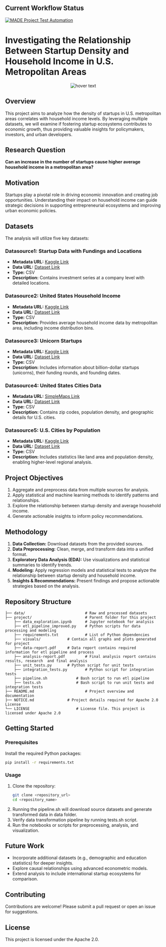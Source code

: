 
## Current Workflow Status
[![MADE Project Test Automation](https://github.com/nomanarshad94/made-project-ws24/actions/workflows/project_test_ci.yml/badge.svg)](https://github.com/nomanarshad94/made-project-ws24/actions/workflows/project_test_ci.yml)


# Investigating the Relationship Between Startup Density and Household Income in U.S. Metropolitan Areas
<!-- ![alt text](/project_main_image.avif?raw=true) -->

<p align="center">
  <img src="/project_main_image.avif" title="hover text">
</p>

## Overview

This project aims to analyze how the density of startups in U.S. metropolitan areas correlates with household income levels. By leveraging multiple datasets, we will examine if fostering startup ecosystems contributes to economic growth, thus providing valuable insights for policymakers, investors, and urban developers.  

## Research Question  
**Can an increase in the number of startups cause higher average household income in a metropolitan area?**

## Motivation  
Startups play a pivotal role in driving economic innovation and creating job opportunities. Understanding their impact on household income can guide strategic decisions in supporting entrepreneurial ecosystems and improving urban economic policies.

## Datasets

The analysis will utilize five key datasets:

### Datasource1: Startup Data with Fundings and Locations  
- **Metadata URL:** [Kaggle Link](https://www.kaggle.com/datasets/arindam235/startup-investments-crunchbase)  
- **Data URL:** [Dataset Link](https://www.kaggle.com/datasets/arindam235/startup-investments-crunchbase)  
- **Type:** CSV  
- **Description:** Contains investment series at a company level with detailed locations.

### Datasource2: United States Household Income  
- **Metadata URL:** [Kaggle Link](https://www.kaggle.com/datasets/claygendron/us-household-income-by-zip-code-2021-2011)  
- **Data URL:** [Dataset Link](https://www.kaggle.com/datasets/claygendron/us-household-income-by-zip-code-2021-2011?select=us_income_zipcode.csv)  
- **Type:** CSV  
- **Description:** Provides average household income data by metropolitan area, including income distribution bins.

### Datasource3: Unicorn Startups  
- **Metadata URL:** [Kaggle Link](https://www.kaggle.com/datasets/ramjasmaurya/unicorn-startups)  
- **Data URL:** [Dataset Link](https://www.kaggle.com/datasets/ramjasmaurya/unicorn-startups?select=unicorns+till+sep+2022.csv)  
- **Type:** CSV  
- **Description:** Includes information about billion-dollar startups (unicorns), their funding rounds, and founding dates.

### Datasource4: United States Cities Data  
- **Metadata URL:** [SimpleMaps Link](https://simplemaps.com/data/us-cities)  
- **Data URL:** [Dataset Link](https://www.kaggle.com/datasets/sergejnuss/united-states-cities-database)  
- **Type:** CSV  
- **Description:** Contains zip codes, population density, and geographic details for U.S. cities.

### Datasource5: U.S. Cities by Population  
- **Metadata URL:** [Kaggle Link](https://www.kaggle.com/datasets/axeltorbenson/us-cities-by-population-top-330)  
- **Data URL:** [Dataset Link](https://www.kaggle.com/datasets/axeltorbenson/us-cities-by-population-top-330?select=us_cities_by_pop.csv)  
- **Type:** CSV  
- **Description:** Includes statistics like land area and population density, enabling higher-level regional analysis.

## Project Objectives  


1. Aggregate and preprocess data from multiple sources for analysis.  
2. Apply statistical and machine learning methods to identify patterns and relationships.  
3. Explore the relationship between startup density and average household income.  
4. Generate actionable insights to inform policy recommendations.  

## Methodology  

1. **Data Collection:** Download datasets from the provided sources.  
2. **Data Preprocessing:** Clean, merge, and transform data into a unified format.  
3. **Exploratory Data Analysis (EDA):** Use visualizations and statistical summaries to identify trends.  
4. **Modeling:** Apply regression models and statistical tests to analyze the relationship between startup density and household income.  
5. **Insights & Recommendations:** Present findings and propose actionable strategies based on the analysis.  

## Repository Structure  

```
├── data/                     		# Raw and processed datasets  
├── project/						# Parent folder for this project
	├── data_exploration.ipynb      # Jupyter notebook for analysis  
	├── etl_pipeline_improved.py    # Python scripts for data processing and modeling  
	├── requirements.txt          	# List of Python dependencies  
	├── visuals/  			# Contain all graphs and plots generated for project
	├── data-report.pdf		# Data report contains required information for etl pipeline and process   
	├── analysis-report.pdf         # Final analysis report contains results, research  and final analysis
	├── unit_tests.py		# Python script for unit tests
	├── integration_tests.py        # Python script for integration tests
	├── pipeline.sh         	# Bash script to run etl pipeline
	├── tests.sh         		# Bash script to run unit tests and integration tests
├── README.md                 		# Project overview and documentation  
├── NOTICE.md				# Project details required for Apache 2.0 License
└── LICENSE          			# License file. This project is licensed under Apache 2.0 
```

## Getting Started  

### Prerequisites  

Install the required Python packages:  

```bash
pip install -r requirements.txt
```

### Usage  

1. Clone the repository:  
   ```bash
   git clone <repository_url>
   cd <repository_name>
   ```
2. Running the pipeline.sh will download source datasets and generate transformed data in data folder.  
3. Verify data transformation pipeline by running tests.sh script.
3. Run the notebooks or scripts for preprocessing, analysis, and visualization.

## Future Work  

- Incorporate additional datasets (e.g., demographic and education statistics) for deeper insights.  
- Explore causal relationships using advanced econometric models.  
- Extend analysis to include international startup ecosystems for comparison.  

## Contributing  

Contributions are welcome! Please submit a pull request or open an issue for suggestions.  

## License  

This project is licensed under the Apache 2.0.
